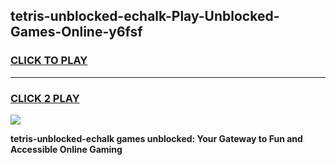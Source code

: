 
## tetris-unblocked-echalk-Play-Unblocked-Games-Online-y6fsf
<h3>
<a href="https://premium76.site?title=tetris-unblocked-echalk&ref=25A">CLICK TO PLAY</a></h3>
<hr>

<h3>
<a href="https://premium76.site?title=tetris-unblocked-echalk&ref=25A">CLICK 2 PLAY</a>
  
</h3>

<a href="https://premium76.site?title=tetris-unblocked-echalk&ref=25A"><img src="https://clearcache.store/games.png"></a>


**tetris-unblocked-echalk games unblocked: Your Gateway to Fun and Accessible Online Gaming**
